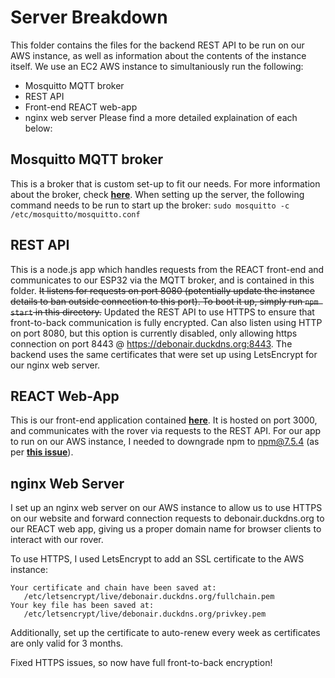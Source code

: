 Server Breakdown
================
This folder contains the files for the backend REST API to be run on our AWS instance, as well as information about the contents of the instance itself. We use an EC2 AWS instance to simultaniously run the following:
- Mosquitto MQTT broker
- REST API
- Front-end REACT web-app
- nginx web server
Please find a more detailed explaination of each below:

Mosquitto MQTT broker
---------------------
This is a broker that is custom set-up to fit our needs. For more information about the broker, check [**here**](../MQTT/readme.md). When setting up the server, the following command needs to be run to start up the broker:
        `sudo mosquitto -c /etc/mosquitto/mosquitto.conf`

REST API
--------
This is a node.js app which handles requests from the REACT front-end and communicates to our ESP32 via the MQTT broker, and is contained in this folder. <del>It listens for requests on port 8080 (potentially update the instance details to ban outside connection to this port). To boot it up, simply run `npm start` in this directory.</del> Updated the REST API to use HTTPS to ensure that front-to-back communication is fully encrypted. Can also listen using HTTP on port 8080, but this option is currently disabled, only allowing https connection on port 8443 @ https://debonair.duckdns.org:8443. The backend uses the same certificates that were set up using LetsEncrypt for our nginx web server.

REACT Web-App
-------------
This is our front-end application contained [**here**](../Front_End/React). It is hosted on port 3000, and communicates with the rover via requests to the REST API. For our app to run on our AWS instance, I needed to downgrade npm to npm@7.5.4 (as per [**this issue**](https://github.com/facebook/create-react-app/issues/10811)).

nginx Web Server
----------------
I set up an nginx web server on our AWS instance to allow us to use HTTPS on our website and forward connection requests to debonair.duckdns.org to our REACT web app, giving us a proper domain name for browser clients to interact with our rover.

To use HTTPS, I used LetsEncrypt to add an SSL certificate to the AWS instance:
```
Your certificate and chain have been saved at:
   /etc/letsencrypt/live/debonair.duckdns.org/fullchain.pem
Your key file has been saved at:
   /etc/letsencrypt/live/debonair.duckdns.org/privkey.pem
```
Additionally, set up the certificate to auto-renew every week as certificates are only valid for 3 months.

Fixed HTTPS issues, so now have full front-to-back encryption!
